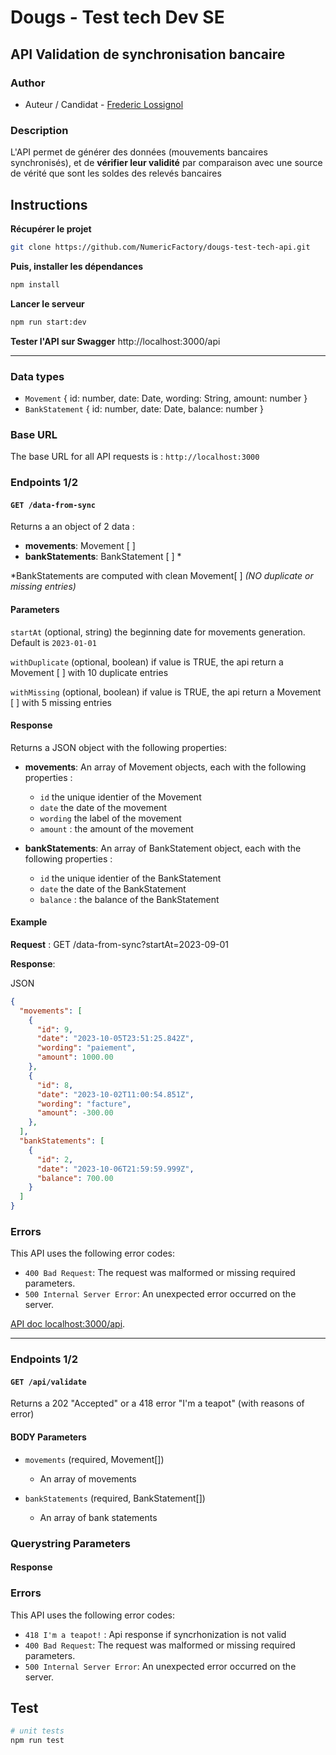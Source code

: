 
# Dougs - Test tech Dev SE
## API Validation de synchronisation bancaire

### Author
- Auteur / Candidat - [Frederic Lossignol](https://www.linkedin.com/in/flossignol/)

### Description
L'API permet de générer des données (mouvements bancaires synchronisés), et de **vérifier leur validité** par comparaison avec une source de vérité que sont les soldes des relevés bancaires

## Instructions

**Récupérer le projet**
```bash
git clone https://github.com/NumericFactory/dougs-test-tech-api.git
```

**Puis, installer les dépendances**
```bash
npm install
```
**Lancer le serveur**
```bash
npm run start:dev
```

**Tester l'API sur Swagger**
http://localhost:3000/api

---------------------

### Data types

- `Movement`  { id: number, date: Date, wording: String, amount: number }
- `BankStatement`  { id: number, date: Date, balance: number }


### Base URL

The base URL for all API requests is : 
`http://localhost:3000`

### Endpoints 1/2

#### `GET /data-from-sync`

Returns a an object of 2 data : 
- **movements**: Movement [ ]
- **bankStatements**: BankStatement [ ] * 

*BankStatements are computed with clean Movement[ ] 
*(NO duplicate or missing entries)*

#### Parameters

`startAt` (optional, string)
the beginning date for movements generation. Default is `2023-01-01`

`withDuplicate` (optional, boolean)
if value is TRUE, the api return a Movement [ ] with 10 duplicate entries

`withMissing` (optional, boolean)
if value is TRUE, the api return a Movement [ ] with 5 missing entries


#### Response

Returns a JSON object with the following properties:

- **movements**: An array of  Movement objects, each with the following properties : 
  - `id` the unique identier of the Movement
  - `date` the date of the movement
  - `wording` the label of the movement
  - `amount` : the amount of the movement

- **bankStatements**: An array of BankStatement object, each with the following properties : 
  - `id` the unique identier of the BankStatement
  - `date` the date of the BankStatement
  - `balance` : the balance of the BankStatement

#### Example

**Request** :
GET /data-from-sync?startAt=2023-09-01

**Response**:

JSON

```json
{
  "movements": [
    {
      "id": 9,
      "date": "2023-10-05T23:51:25.842Z",
      "wording": "paiement",
      "amount": 1000.00
    },
    {
      "id": 8,
      "date": "2023-10-02T11:00:54.851Z",
      "wording": "facture",
      "amount": -300.00
    },
  ],
  "bankStatements": [
    {
      "id": 2,
      "date": "2023-10-06T21:59:59.999Z",
      "balance": 700.00
    }
  ]
}

```

### Errors

This API uses the following error codes:
- `400 Bad Request`: The request was malformed or missing required parameters.
- `500 Internal Server Error`: An unexpected error occurred on the server.

[API doc localhost:3000/api](http://localhost:3000/api).


-------------------















### Endpoints 1/2

#### `GET /api/validate`

Returns a 202 "Accepted" or a 418 error "I'm a teapot" (with reasons of error)

#### BODY Parameters

- `movements` (required, Movement[])
  - An array of movements

- `bankStatements` (required, BankStatement[])
  - An array of bank statements

### Querystring Parameters



#### Response


### Errors

This API uses the following error codes:
- `418 I'm a teapot!` : Api response if syncrhonization is not valid 
- `400 Bad Request`: The request was malformed or missing required parameters.
- `500 Internal Server Error`: An unexpected error occurred on the server.


















## Test
```bash
# unit tests
npm run test
```




